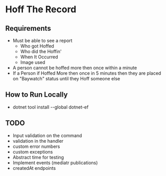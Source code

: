 # Hoff The Record


## Requirements
- Must be able to see a report
    - Who got Hoffed
    - Who did the Hoffin'
    - When It Occurred
    - Image used
- A person cannot be hoffed more then once within a minute
- If a Person if Hoffed More then once in 5 minutes then they are placed on "Baywatch" status until they Hoff someone else



## How to Run Locally
- dotnet tool install --global dotnet-ef


## TODO
- Input validation on the command
- validation in the handler
- custom error numbers
- custom exceptions
- Abstract time for testing
- Implement events (mediatr publications)
- createdAt endpoints
